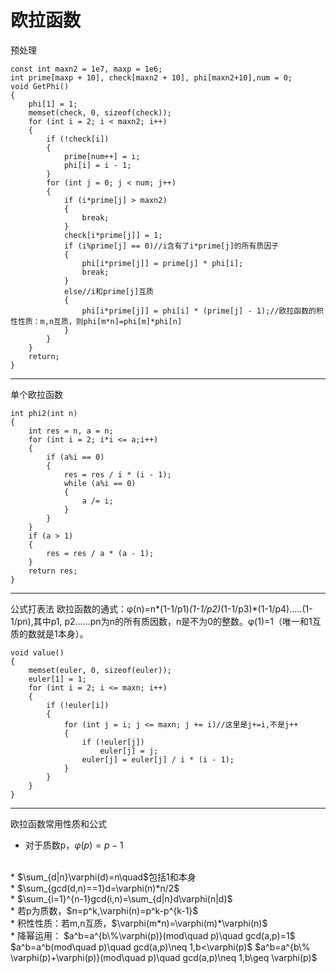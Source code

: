 # 欧拉函数

预处理

```
const int maxn2 = 1e7, maxp = 1e6;
int prime[maxp + 10], check[maxn2 + 10], phi[maxn2+10],num = 0;
void GetPhi()
{
	phi[1] = 1;
	memset(check, 0, sizeof(check));
	for (int i = 2; i < maxn2; i++)
	{
		if (!check[i])
		{
			prime[num++] = i;
			phi[i] = i - 1;
		}
		for (int j = 0; j < num; j++)
		{
			if (i*prime[j] > maxn2)
			{
				break;
			}
			check[i*prime[j]] = 1;
			if (i%prime[j] == 0)//i含有了i*prime[j]的所有质因子
			{
				phi[i*prime[j]] = prime[j] * phi[i];
				break;
			}
			else//i和prime[j]互质
			{
				phi[i*prime[j]] = phi[i] * (prime[j] - 1);//欧拉函数的积性性质：m,n互质，则phi[m*n]=phi[m]*phi[n]
			}
		}
	}
	return;
}
```
---
单个欧拉函数

```
int phi2(int n)
{
	int res = n, a = n;
	for (int i = 2; i*i <= a;i++)
	{	
		if (a%i == 0)
		{
			res = res / i * (i - 1);
			while (a%i == 0)
			{
				a /= i;
			}
		}
	}
	if (a > 1)
	{
		res = res / a * (a - 1);
	}
	return res;
}
```
---

公式打表法
欧拉函数的通式：φ(n)=n*(1-1/p1)*(1-1/p2)*(1-1/p3)*(1-1/p4)…..(1-1/pn),其中p1, p2……pn为n的所有质因数，n是不为0的整数。φ(1)=1（唯一和1互质的数就是1本身）。

```
void value()
{
	memset(euler, 0, sizeof(euler));
	euler[1] = 1;
	for (int i = 2; i <= maxn; i++)
	{
		if (!euler[i])
		{
			for (int j = i; j <= maxn; j += i)//这里是j+=i,不是j++
			{
				if (!euler[j])
					euler[j] = j;
				euler[j] = euler[j] / i * (i - 1);
			}
		}
	}
}
```
---

欧拉函数常用性质和公式

* 对于质数p，$\varphi(p)=p-1$
<br>
* $\sum_{d|n}\varphi(d)=n\quad$包括1和本身
<br>
* $\sum_{gcd(d,n)==1}d=\varphi(n)*n/2$
<br>
* $\sum_{i=1}^{n-1}gcd(i,n)=\sum_{d|n}d\varphi(n|d)$
<br>
* 若p为质数，$n=p^k,\varphi(n)=p^k-p^{k-1}$
<br>
* 积性性质：若m,n互质，$\varphi(m*n)=\varphi(m)*\varphi(n)$
<br>
* 降幂运用：
$a^b=a^{b\%\varphi(p)}(mod\quad p)\quad gcd(a,p)=1$
$a^b=a^b(mod\quad p)\quad gcd(a,p)\neq 1,b<\varphi(p)$
$a^b=a^{b\% \varphi(p)+\varphi(p)}(mod\quad p)\quad gcd(a,p)\neq 1,b\geq \varphi(p)$